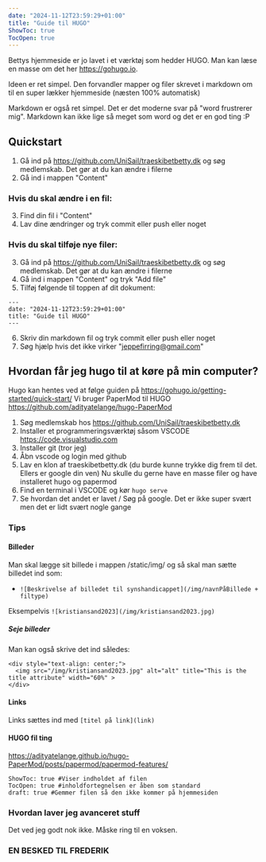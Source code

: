 ```yaml
---
date: "2024-11-12T23:59:29+01:00"
title: "Guide til HUGO"
ShowToc: true
TocOpen: true
---
```


Bettys hjemmeside er jo lavet i et værktøj som hedder HUGO. Man kan læse en masse om det her https://gohugo.io.

Ideen er ret simpel. Den forvandler mapper og filer skrevet i markdown om til en super lækker hjemmeside (næsten 100% automatisk)

Markdown er også ret simpel. Det er det moderne svar på "word frustrerer mig". Markdown kan ikke lige så meget som word og det er en god ting :P

## Quickstart

1. Gå ind på https://github.com/UniSail/traeskibetbetty.dk og søg medlemskab. Det gør at du kan ændre i filerne
2. Gå ind i mappen "Content"

### Hvis du skal ændre i en fil:

3. Find din fil i "Content"
4. Lav dine ændringer og tryk commit eller push eller noget

### Hvis du skal tilføje nye filer:

3. Gå ind på https://github.com/UniSail/traeskibetbetty.dk og søg medlemskab. Det gør at du kan ændre i filerne
4. Gå ind i mappen "Content" og tryk "Add file"
5. Tilføj følgende til toppen af dit dokument:

```
---
date: "2024-11-12T23:59:29+01:00"
title: "Guide til HUGO"
---
```

6. Skriv din markdown fil og tryk commit eller push eller noget
7. Søg hjælp hvis det ikke virker "jeppefirring@gmail.com"

## Hvordan får jeg hugo til at køre på min computer?

Hugo kan hentes ved at følge guiden på https://gohugo.io/getting-started/quick-start/
Vi bruger PaperMod til HUGO https://github.com/adityatelange/hugo-PaperMod

1. Søg medlemskab hos https://github.com/UniSail/traeskibetbetty.dk
2. Installer et programmeringsværktøj såsom VSCODE https://code.visualstudio.com
3. Installer git (tror jeg)
4. Åbn vscode og login med github
5. Lav en klon af traeskibetbetty.dk (du burde kunne trykke dig frem til det. Ellers er google din ven)
   Nu skulle du gerne have en masse filer og have installeret hugo og papermod
6. Find en terminal i VSCODE og kør `hugo serve`
7. Se hvordan det andet er lavet / Søg på google. Det er ikke super svært men det er lidt svært nogle gange

### Tips

#### Billeder
Man skal lægge sit billede i mappen /static/img/ og så skal man sætte billedet ind som:
- `![Beskrivelse af billedet til synshandicappet](/img/navnPåBillede + filtype)`

Eksempelvis `![kristiansand2023](/img/kristiansand2023.jpg)`

##### Seje billeder
Man kan også skrive det ind således:
```
<div style="text-align: center;">
  <img src="/img/kristiansand2023.jpg" alt="alt" title="This is the title attribute" width="60%" >
</div>
```
#### Links

Links sættes ind med `[titel på link](link)`

#### HUGO fil ting

https://adityatelange.github.io/hugo-PaperMod/posts/papermod/papermod-features/

```
ShowToc: true #Viser indholdet af filen
TocOpen: true #inholdfortegnelsen er åben som standard
draft: true #Gemmer filen så den ikke kommer på hjemmesiden

```

### Hvordan laver jeg avanceret stuff

Det ved jeg godt nok ikke. Måske ring til en voksen.

### EN BESKED TIL FREDERIK
